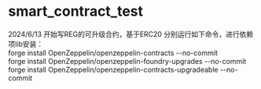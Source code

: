# smart_contract_test
2024/6/13 开始写REG的可升级合约，基于ERC20
分别运行如下命令，进行依赖项lib安装：\
forge install OpenZeppelin/openzeppelin-contracts --no-commit\
forge install OpenZeppelin/openzeppelin-foundry-upgrades --no-commit\
forge install OpenZeppelin/openzeppelin-contracts-upgradeable --no-commit

